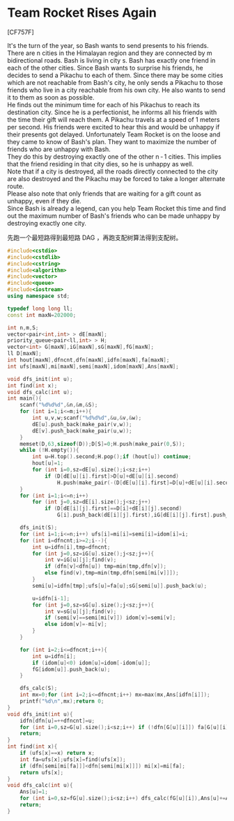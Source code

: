 # Team Rocket Rises Again
[CF757F]


It's the turn of the year, so Bash wants to send presents to his friends. There are n cities in the Himalayan region and they are connected by m bidirectional roads. Bash is living in city s. Bash has exactly one friend in each of the other cities. Since Bash wants to surprise his friends, he decides to send a Pikachu to each of them. Since there may be some cities which are not reachable from Bash's city, he only sends a Pikachu to those friends who live in a city reachable from his own city. He also wants to send it to them as soon as possible.  
He finds out the minimum time for each of his Pikachus to reach its destination city. Since he is a perfectionist, he informs all his friends with the time their gift will reach them. A Pikachu travels at a speed of 1 meters per second. His friends were excited to hear this and would be unhappy if their presents got delayed. Unfortunately Team Rocket is on the loose and they came to know of Bash's plan. They want to maximize the number of friends who are unhappy with Bash.  
They do this by destroying exactly one of the other n - 1 cities. This implies that the friend residing in that city dies, so he is unhappy as well.  
Note that if a city is destroyed, all the roads directly connected to the city are also destroyed and the Pikachu may be forced to take a longer alternate route.  
Please also note that only friends that are waiting for a gift count as unhappy, even if they die.  
Since Bash is already a legend, can you help Team Rocket this time and find out the maximum number of Bash's friends who can be made unhappy by destroying exactly one city.

先跑一个最短路得到最短路 DAG ，再跑支配树算法得到支配树。

```cpp
#include<cstdio>
#include<cstdlib>
#include<cstring>
#include<algorithm>
#include<vector>
#include<queue>
#include<iostream>
using namespace std;

typedef long long ll;
const int maxN=202000;

int n,m,S;
vector<pair<int,int> > dE[maxN];
priority_queue<pair<ll,int> > H;
vector<int> G[maxN],iG[maxN],sG[maxN],fG[maxN];
ll D[maxN];
int hout[maxN],dfncnt,dfn[maxN],idfn[maxN],fa[maxN];
int ufs[maxN],mi[maxN],semi[maxN],idom[maxN],Ans[maxN];

void dfs_init(int u);
int find(int x);
void dfs_calc(int u);
int main(){
    scanf("%d%d%d",&n,&m,&S);
    for (int i=1;i<=m;i++){
        int u,v,w;scanf("%d%d%d",&u,&v,&w);
        dE[u].push_back(make_pair(v,w));
        dE[v].push_back(make_pair(u,w));
    }
    memset(D,63,sizeof(D));D[S]=0;H.push(make_pair(0,S));
    while (!H.empty()){
        int u=H.top().second;H.pop();if (hout[u]) continue;
        hout[u]=1;
        for (int i=0,sz=dE[u].size();i<sz;i++)
            if (D[dE[u][i].first]>D[u]+dE[u][i].second)
                H.push(make_pair(-(D[dE[u][i].first]=D[u]+dE[u][i].second),dE[u][i].first));
    }
    for (int i=1;i<=n;i++)
        for (int j=0,sz=dE[i].size();j<sz;j++)
            if (D[dE[i][j].first]==D[i]+dE[i][j].second)
                G[i].push_back(dE[i][j].first),iG[dE[i][j].first].push_back(i);

    dfs_init(S);
    for (int i=1;i<=n;i++) ufs[i]=mi[i]=semi[i]=idom[i]=i;
    for (int i=dfncnt;i>=2;i--){
        int u=idfn[i],tmp=dfncnt;
        for (int j=0,sz=iG[u].size();j<sz;j++){
            int v=iG[u][j];find(v);
            if (dfn[v]<dfn[u]) tmp=min(tmp,dfn[v]);
            else find(v),tmp=min(tmp,dfn[semi[mi[v]]]);
        }
        semi[u]=idfn[tmp];ufs[u]=fa[u];sG[semi[u]].push_back(u);

        u=idfn[i-1];
        for (int j=0,sz=sG[u].size();j<sz;j++){
            int v=sG[u][j];find(v);
            if (semi[v]==semi[mi[v]]) idom[v]=semi[v];
            else idom[v]=-mi[v];
        }
    }

    for (int i=2;i<=dfncnt;i++){
        int u=idfn[i];
        if (idom[u]<0) idom[u]=idom[-idom[u]];
        fG[idom[u]].push_back(u);
    }

    dfs_calc(S);
    int mx=0;for (int i=2;i<=dfncnt;i++) mx=max(mx,Ans[idfn[i]]);
    printf("%d\n",mx);return 0;
}
void dfs_init(int u){
    idfn[dfn[u]=++dfncnt]=u;
    for (int i=0,sz=G[u].size();i<sz;i++) if (!dfn[G[u][i]]) fa[G[u][i]]=u,dfs_init(G[u][i]);
    return;
}
int find(int x){
    if (ufs[x]==x) return x;
    int fa=ufs[x];ufs[x]=find(ufs[x]);
    if (dfn[semi[mi[fa]]]<dfn[semi[mi[x]]]) mi[x]=mi[fa];
    return ufs[x];
}
void dfs_calc(int u){
    Ans[u]=1;
    for (int i=0,sz=fG[u].size();i<sz;i++) dfs_calc(fG[u][i]),Ans[u]+=Ans[fG[u][i]];
    return;
}
```